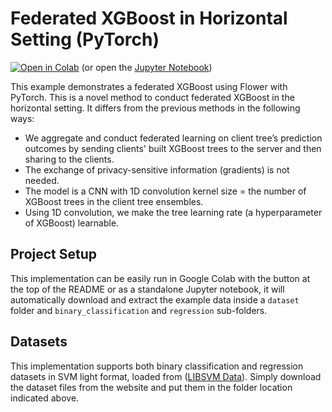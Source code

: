 # Federated XGBoost in Horizontal Setting (PyTorch)

[![Open in Colab](https://colab.research.google.com/assets/colab-badge.svg)](https://colab.research.google.com/github/adap/flower/blob/main/examples/quickstart_xgboost_horizontal/code_horizontal.ipynb) (or open the [Jupyter Notebook](https://github.com/adap/flower/blob/main/examples/quickstart_xgboost_horizontal/code_horizontal.ipynb))

This example demonstrates a federated XGBoost using Flower with PyTorch. This is a novel method to conduct federated XGBoost in the horizontal setting. It differs from the previous methods in the following ways:

- We aggregate and conduct federated learning on client tree’s prediction outcomes by sending clients' built XGBoost trees to the server and then sharing to the clients.
- The exchange of privacy-sensitive information (gradients) is not needed.
- The model is a CNN with 1D convolution kernel size = the number of XGBoost trees in the client tree ensembles.
- Using 1D convolution, we make the tree learning rate (a hyperparameter of XGBoost) learnable.

## Project Setup

This implementation can be easily run in Google Colab with the button at the top of the README or as a standalone Jupyter notebook,
it will automatically download and extract the example data inside a `dataset` folder and `binary_classification` and `regression` sub-folders.

## Datasets

This implementation supports both binary classification and regression datasets in SVM light format, loaded from ([LIBSVM Data](https://www.csie.ntu.edu.tw/~cjlin/libsvmtools/datasets/)). Simply download the dataset files from the website and put them in the folder location indicated above.
